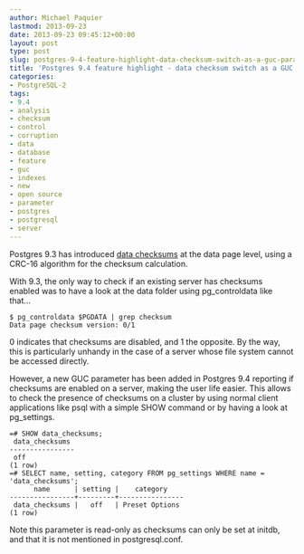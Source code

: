 ```yaml
---
author: Michael Paquier
lastmod: 2013-09-23
date: 2013-09-23 09:45:12+00:00
layout: post
type: post
slug: postgres-9-4-feature-highlight-data-checksum-switch-as-a-guc-parameter
title: 'Postgres 9.4 feature highlight - data checksum switch as a GUC parameter'
categories:
- PostgreSQL-2
tags:
- 9.4
- analysis
- checksum
- control
- corruption
- data
- database
- feature
- guc
- indexes
- new
- open source
- parameter
- postgres
- postgresql
- server
---
```

Postgres 9.3 has introduced [data checksums](/postgresql-2/postgres-9-3-feature-highlight-data-checksums/) at the data page level, using a CRC-16 algorithm for the checksum calculation.

With 9.3, the only way to check if an existing server has checksums enabled was to have a look at the data folder using pg\_controldata like that...

    $ pg_controldata $PGDATA | grep checksum
    Data page checksum version: 0/1

0 indicates that checksums are disabled, and 1 the opposite. By the way, this is particularly unhandy in the case of a server whose file system cannot be accessed directly.

However, a new GUC parameter has been added in Postgres 9.4 reporting if checksums are enabled on a server, making the user life easier. This allows to check the presence of checksums on a cluster by using normal client applications like psql with a simple SHOW command or by having a look at pg\_settings.

    =# SHOW data_checksums;
     data_checksums
    ----------------
     off
    (1 row)
    =# SELECT name, setting, category FROM pg_settings WHERE name = 'data_checksums';
          name      | setting |    category
    ----------------+---------+----------------
     data_checksums |   off   | Preset Options
    (1 row)

Note this parameter is read-only as checksums can only be set at initdb, and that it is not mentioned in postgresql.conf.
